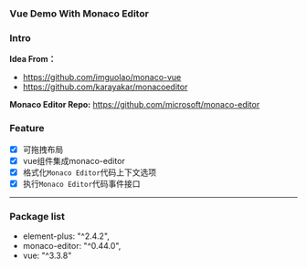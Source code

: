 ### Vue Demo With Monaco Editor

### Intro

**Idea From：**

* https://github.com/imguolao/monaco-vue  
* https://github.com/karayakar/monacoeditor

**Monaco Editor Repo:** https://github.com/microsoft/monaco-editor

### Feature

* [x] 可拖拽布局
* [x] vue组件集成monaco-editor
* [x] 格式化`Monaco Editor`代码上下文选项
* [x] 执行`Monaco Editor`代码事件接口

----

### Package list

* element-plus: "^2.4.2",
* monaco-editor: "^0.44.0",
* vue: "^3.3.8"
